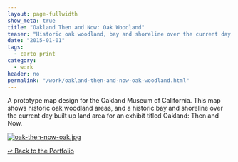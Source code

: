 ```yaml
---
layout: page-fullwidth
show_meta: true
title: "Oakland Then and Now: Oak Woodland"
teaser: "Historic oak woodland, bay and shoreline over the current day built up land area of Oakland, CA."
date: "2015-01-01"
tags:
  - carto print 
category:
  - work
header: no
permalink: "/work/oakland-then-and-now-oak-woodland.html"
---
```



A prototype map design for the Oakland Museum of California. This map shows historic oak woodland areas, and a historic bay and shoreline over the current day built up land area for an exhibit titled Oakland: Then and Now.



  <a href="{{site.url}}{{site.baseurl}}/images/oak-then-now-oak.jpg" target="_blank">
    <img class="portfolio" src="{{site.url}}{{site.baseurl}}/images/oak-then-now-oak.jpg" alt="oak-then-now-oak.jpg">
  </a>



[<span class="back-arrow">&#8619;</span> Back to the Portfolio](/work/)